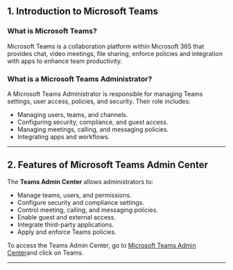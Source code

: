 ## 1. Introduction to Microsoft Teams

### What is Microsoft Teams?
Microsoft Teams is a collaboration platform within Microsoft 365 that provides chat, video meetings, file sharing, enforce policies and integration with apps to enhance team productivity.

### What is a Microsoft Teams Administrator?
A Microsoft Teams Administrator is responsible for managing Teams settings, user access, policies, and security. Their role includes:
- Managing users, teams, and channels.
- Configuring security, compliance, and guest access.
- Managing meetings, calling, and messaging policies.
- Integrating apps and workflows.

---
## 2. Features of Microsoft Teams Admin Center

The **Teams Admin Center** allows administrators to:
- Manage teams, users, and permissions.
- Configure security and compliance settings.
- Control meeting, calling, and messaging policies.
- Enable guest and external access.
- Integrate third-party applications.
- Apply and enforce Teams policies.

To access the Teams Admin Center, go to [Microsoft Teams Admin Center](https://admin.teams.microsoft.com)and click on Teams.

---
